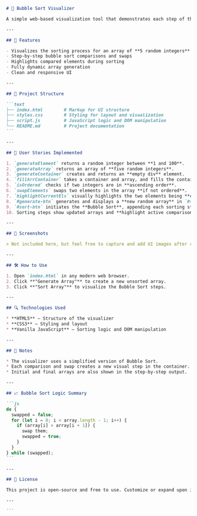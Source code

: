 ````markdown
# 🧮 Bubble Sort Visualizer

A simple web-based visualization tool that demonstrates each step of the **Bubble Sort** algorithm. Built using HTML, CSS, and JavaScript.

---

## 🚀 Features

- Visualizes the sorting process for an array of **5 random integers**
- Step-by-step bubble sort comparisons and swaps
- Highlights compared elements during sorting
- Fully dynamic array generation
- Clean and responsive UI

---

## 📂 Project Structure

```text
├── index.html        # Markup for UI structure
├── styles.css        # Styling for layout and visualization
├── script.js         # JavaScript logic and DOM manipulation
└── README.md         # Project documentation
```

---

## 🎯 User Stories Implemented

1. `generateElement` returns a random integer between **1 and 100**.
2. `generateArray` returns an array of **five random integers**.
3. `generateContainer` creates and returns an **empty div** element.
4. `fillArrContainer` takes a container and array, and fills the container with **5 span elements** representing the array.
5. `isOrdered` checks if two integers are in **ascending order**.
6. `swapElements` swaps two elements in the array **if not ordered**.
7. `highlightCurrentEls` visually highlights the two elements being **compared**.
8. `#generate-btn` generates and displays a **new random array** in `#starting-array`.
9. `#sort-btn` initiates the **Bubble Sort**, appending each sorting step to `#array-container`.
10. Sorting steps show updated arrays and **highlight active comparisons**.

---

## 📸 Screenshots

> Not included here, but feel free to capture and add UI images after running the app locally.

---

## 🛠 How to Use

1. Open `index.html` in any modern web browser.
2. Click **"Generate Array"** to create a new unsorted array.
3. Click **"Sort Array"** to visualize the Bubble Sort steps.

---

## 🔍 Technologies Used

* **HTML5** – Structure of the visualizer
* **CSS3** – Styling and layout
* **Vanilla JavaScript** – Sorting logic and DOM manipulation

---

## 📌 Notes

* The visualizer uses a simplified version of Bubble Sort.
* Each comparison and swap creates a new visual step in the container.
* Initial and final arrays are also shown in the step-by-step output.

---

## 📈 Bubble Sort Logic Summary

```js
do {
  swapped = false;
  for (let i = 0; i < array.length - 1; i++) {
    if (array[i] > array[i + 1]) {
      swap them;
      swapped = true;
    }
  }
} while (swapped);
```

---

## 📃 License

This project is open-source and free to use. Customize or expand upon it as you see fit!

---

```
